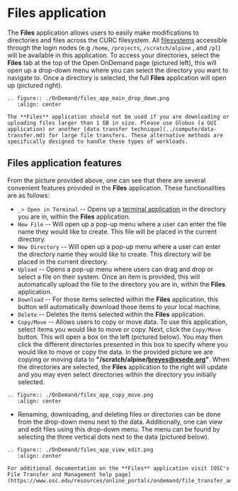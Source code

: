 # Files application 

The **Files** application allows users to easily make modifications to directories and files across the CURC filesystem. All [filesystems](../compute/filesystems.md) accessible through the login nodes (e.g `/home`, `/projects`, `/scratch/alpine` , and `/pl`) will be available in this application. To access your directories, select the **Files** tab at the top of the Open OnDemand page (pictured left), this will open up a drop-down menu where you can select the directory you want to navigate to. Once a directory is selected, the full **Files** application will open up (pictured right). 

```{eval-rst}
.. figure:: ./OnDemand/files_app_main_drop_down.png
   :align: center
```

```{important}
The **Files** application should not be used if you are downloading or uploading files larger than 1 GB in size. Please use Globus (a GUI application) or another [data transfer technique](../compute/data-transfer.md) for large file transfers. These alternative methods are specifically designed to handle these types of workloads. 
```

## Files application features

From the picture provided above, one can see that there are several convenient features provided in the **Files** application. These functionalities are as follows: 
- `_> Open in Terminal` -- Opens up a [terminal application](./clusters_app.md) in the directory you are in, within the **Files** application.
- `New File` -- Will open up a pop-up menu where a user can enter the file name they would like to create. This file will be placed in the current directory. 
- `New Directory` -- Will open up a pop-up menu where a user can enter the directory name they would like to create. This directory will be placed in the current directory.
- `Upload` -- Opens a pop-up menu where users can drag and drop or select a file on their system. Once an item is provided, this will automatically upload the file to the directory you are in, within the **Files** application. 
- `Download` -- For those items selected within the **Files** application, this button will automatically download those items to your local machine. 
- `Delete` -- Deletes the items selected within the **Files** application. 
- `Copy/Move` -- Allows users to copy or move data. To use this application, select items you would like to move or copy. Next, click the `Copy/Move` button. This will open a box on the left (pictured below). You may then click the different directories presented in this box to specify where you would like to move or copy the data. In the provided picture we are copying or moving data to **"/scratch/alpine/breyes@xsede.org"**. When the directories are selected, the **Files** application to the right will update and you may even select directories within the directory you initially selected. 
```{eval-rst}
.. figure:: ./OnDemand/files_app_copy_move.png
   :align: center
```
- Renaming, downloading, and deleting files or directories can be done from the drop-down menu next to the data. Additionally, one can view and edit files using this drop-down menu. The menu can be found by selecting the three vertical dots next to the data (pictured below). 
```{eval-rst}
.. figure:: ./OnDemand/files_app_view_edit.png
   :align: center
```

```{note}
For additional documentation on the **Files** application visit [OSC's File Transfer and Management help page](https://www.osc.edu/resources/online_portals/ondemand/file_transfer_and_management).
```
